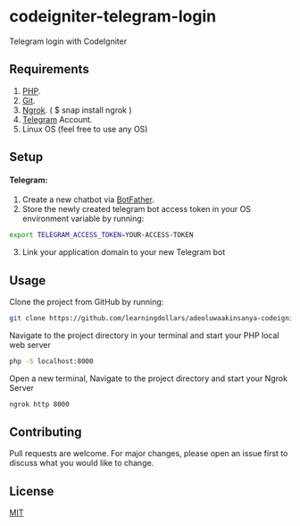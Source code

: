 # codeigniter-telegram-login
Telegram login with CodeIgniter

## Requirements
1. [PHP](https://www.php.net/).
2. [Git](https://git-scm.com/).
3. [Ngrok](https://ngrok.com/). ( $ snap install ngrok )
4. [Telegram](https://telegram.org/) Account.
5. Linux OS (feel free to use any OS)


## Setup
#### Telegram:
1. Create a new chatbot via [BotFather](https://telegram.me/BotFather).
2. Store the newly created telegram bot access token in your OS environment variable by running:

```bash
export TELEGRAM_ACCESS_TOKEN=YOUR-ACCESS-TOKEN
```
3. Link your application domain to your new Telegram bot

## Usage
Clone the project from GitHub by running:

```bash
git clone https://github.com/learningdollars/adeoluwaakinsanya-codeigniter-telegram-login.git
```

Navigate to the project directory in your terminal and start your PHP local web server

```bash
php -S localhost:8000
```
Open a new terminal, Navigate to the project directory and start your Ngrok Server

```bash
ngrok http 8000
```

## Contributing
Pull requests are welcome. For major changes, please open an issue first to discuss what you would like to change.

## License
[MIT](https://github.com/learningdollars/adeoluwaakinsanya-codeigniter-telegram-login/blob/master/LICENSE)
